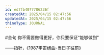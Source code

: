 ```yaml
---
id: ed7fb4077786236f
createdAt: 2025/04/15 02:47:56
updatedAt: 2025/04/15 02:47:56
thinoType: JOURNAL
---
```

#金句 你不需要做得更好，你只要保证“能够做到”

——指针，《1987宇宙组曲-当日子往前》